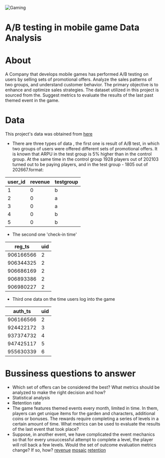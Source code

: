 ![Gaming](https://i.pinimg.com/originals/e8/13/62/e81362ba17f072c0bd1d76612c4bec3b.gif)
# A/B testing in mobile game Data Analysis

# About
A Company that develops mobile games has performed A/B testing on users by selling sets of promotional offers. Analyze the sales patterns of two groups, and understand customer behavior. The primary objective is to enhance and optimize sales strategies. The dataset utilized in this project is sourced from the. Suggest metrics to evaluate the results of the last past themed event in the game.

# Data 
This project's data was obtained from [here](https://karpov.courses)
- There are three types of data , the first one is result of A/B test, in which two groups of users were offered different sets of promotional offers. It is known that ARPU in the test group is 5% higher than in the control group. At the same time in the control group 1928 players out of 202103 turned out to be paying players, and in the test group - 1805 out of 202667.format:

| user_id | revenue | testgroup |
|---------|---------|-----------|
|    1    |    0    |     b     |
|    2    |    0    |     a     |
|    3    |    0    |     a     |
|    4    |    0    |     b     |
|    5    |    0    |     b     |

- The second one 'check-in time'
  
| reg_ts    | uid |
|-----------|-----|
| 906166566 |  2  |
| 906344325 |  2  |
| 906686169 |  2  |
| 906893386 |  2  |
| 906980227 |  2  |

- Third one data on the time users log into the game

| auth_ts   | uid |
|-----------|-----|
| 906166566 |  2  |
| 924422172 |  3  |
| 937374732 |  4  |
| 947425117 |  5  |
| 955630339 |  6  |


# Bussiness questions to answer 
- Which set of offers can be considered the best? What metrics should be analyzed to make the right decision and how?
- Statistical analysis
- Retention rate
- The  game features themed events every month, limited in time. In them, players can get unique items for the garden and characters, additional coins or bonuses. The rewards require completing a series of levels in a certain amount of time. What metrics can be used to evaluate the results of the last event that took place?
- Suppose, in another event, we have complicated the event mechanics so that for every unsuccessful attempt to complete a level, the player will roll back a few levels. Would the set of outcome evaluation metrics change? If so, how?
[revenue](revenue_distribution.png)
[mosaic](mosaic.png)
[retention](weekly_retention.png)
